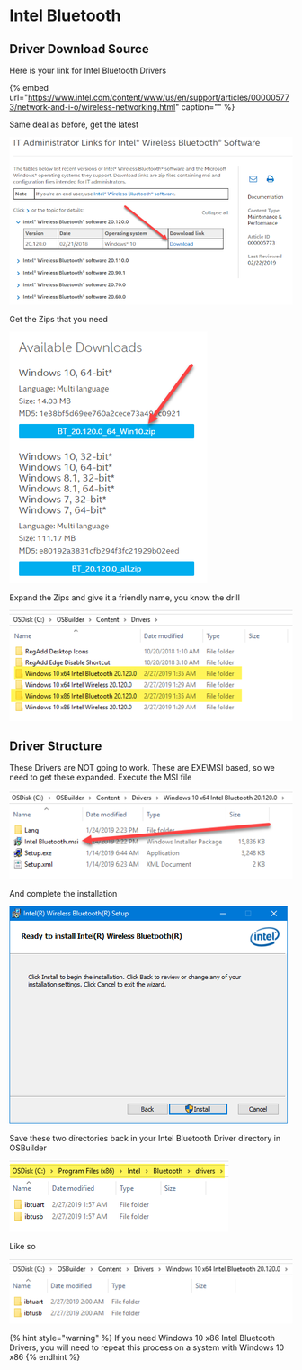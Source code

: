 # Intel Bluetooth

## Driver Download Source

Here is your link for Intel Bluetooth Drivers

{% embed url="https://www.intel.com/content/www/us/en/support/articles/000005773/network-and-i-o/wireless-networking.html" caption="" %}

Same deal as before, get the latest

![](../../../.gitbook/assets/image%20%2858%29.png)

Get the Zips that you need

![](../../../.gitbook/assets/image%20%28216%29.png)

Expand the Zips and give it a friendly name, you know the drill

![](../../../.gitbook/assets/image%20%28225%29.png)

## Driver Structure

These Drivers are NOT going to work. These are EXE\MSI based, so we need to get these expanded. Execute the MSI file

![](../../../.gitbook/assets/image%20%28110%29.png)

And complete the installation

![](../../../.gitbook/assets/image%20%2880%29.png)

Save these two directories back in your Intel Bluetooth Driver directory in OSBuilder

![](../../../.gitbook/assets/image%20%28149%29.png)

Like so

![](../../../.gitbook/assets/image%20%28235%29.png)

{% hint style="warning" %}
If you need Windows 10 x86 Intel Bluetooth Drivers, you will need to repeat this process on a system with Windows 10 x86
{% endhint %}

